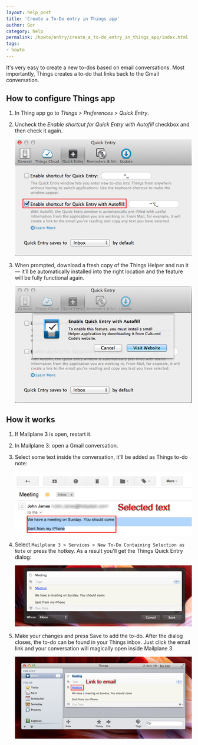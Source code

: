 ```yaml
---
layout: help_post
title: 'Create a To-Do entry in Things app'
author: Gor
category: help
permalink: /howto/entry/create_a_to-do_entry_in_things_app/index.html
tags:
- howto
---
```


It's very easy to create a new to-dos based on email conversations. Most importantly, Things creates a to-do that links back to the Gmail conversation.


## How to configure Things app

1. In Thing app go to *Things > Preferences > Quick Entry*.

2. Uncheck the *Enable shortcut for Quick Entry with Autofill* checkbox and then check it again. 

	![screen1](/assets/howto/2013-04-25-create_a_to-do_entry_in_things_app/screen1.jpg) 
 
3. When prompted, download a fresh copy of the Things Helper and run it — it’ll be automatically installed into the right location and the feature will be fully functional again.

	![screen2](/assets/howto/2013-04-25-create_a_to-do_entry_in_things_app/screen2.jpg)


## How it works

1. If Mailplane 3 is open, restart it.

2. In Mailplane 3: open a Gmail conversation.

3. Select some text inside the conversation, it'll be added as Things to-do note:

	![screen3](/assets/howto/2013-04-25-create_a_to-do_entry_in_things_app/screen3.jpg) 

4. Select `Mailplane 3 > Services > New To-Do Containing Selection as Note` or press the hotkey. As a result you'll get the Things Quick Entry dialog:

 	![screen4](/assets/howto/2013-04-25-create_a_to-do_entry_in_things_app/screen4.png)

5. Make your changes and press Save to add the to-do. After the dialog closes, the to-do can be found in your Things inbox. Just click the email link and your conversation will magically open inside Mailplane 3.

	![screen5](/assets/howto/2013-04-25-create_a_to-do_entry_in_things_app/screen5.jpg)